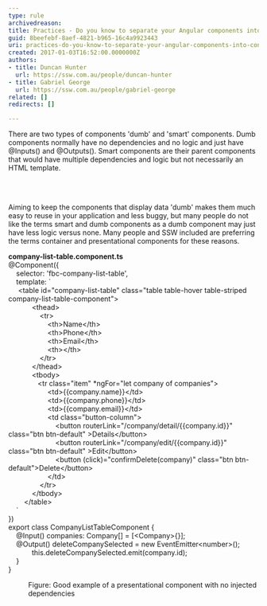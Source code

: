 ```yaml
---
type: rule
archivedreason: 
title: Practices - Do you know to separate your Angular components into container and presentational components?
guid: 8beefebf-8aef-4821-b965-16c4a9923443
uri: practices-do-you-know-to-separate-your-angular-components-into-container-and-presentational-components
created: 2017-01-03T16:52:00.0000000Z
authors:
- title: Duncan Hunter
  url: https://ssw.com.au/people/duncan-hunter
- title: Gabriel George
  url: https://ssw.com.au/people/gabriel-george
related: []
redirects: []

---
```



<p class="ssw15-rteElement-P">​​​​There are two types of components 'dumb' and 'smart' components. Dumb components normally have no dependencies and no logic and just have @Inputs() and @Outputs(). Smart components are their parent components that would have multiple dependencies and logic but not necessarily an HTML template.​<br></p>
<br><excerpt class='endintro'></excerpt><br>
<p class="ssw15-rteElement-P">​​Aiming to keep the components that display data 'dumb' makes them much easy to reuse in your application and less buggy, but many people do not like the terms smart and dumb components as a dumb component may just have less logic versus none. Many people and SSW included are preferring the terms container and presentational components for these reasons.​​​<br></p><p class="ssw15-rteElement-CodeArea"><b>company-list-table.component.ts</b><br>@Component(&#123;<br>&#160; &#160; selector&#58; 'fbc-company-list-table',<br>&#160; &#160; template&#58; `<br>&#160;&#160; &#160; &lt;table id=&quot;company-list-table&quot; class=&quot;table table-hover table-striped company-list-table-component&quot;&gt;<br>&#160; &#160; &#160; &#160; &#160; &#160; &lt;thead&gt;<br>&#160; &#160; &#160; &#160; &#160; &#160; &#160; &#160; &lt;tr&gt;<br>&#160; &#160; &#160; &#160; &#160; &#160; &#160; &#160; &#160; &#160; &lt;th&gt;Name&lt;/th&gt;<br>&#160; &#160; &#160; &#160; &#160; &#160; &#160; &#160; &#160; &#160; &lt;th&gt;Phone&lt;/th&gt;<br>&#160; &#160; &#160; &#160; &#160; &#160; &#160; &#160; &#160; &#160; &lt;th&gt;Email&lt;/th&gt;<br>&#160; &#160; &#160; &#160; &#160; &#160; &#160; &#160; &#160; &#160; &lt;th&gt;&lt;/th&gt;<br>&#160; &#160; &#160; &#160; &#160; &#160; &#160; &#160; &lt;/tr&gt;<br>&#160; &#160; &#160; &#160; &#160; &#160; &lt;/thead&gt;<br>&#160; &#160; &#160; &#160; &#160; &#160; &lt;tbody&gt;<br>&#160;&#160; &#160; &#160; &#160; &#160; &#160; &#160; &lt;tr class=&quot;item&quot; *ngFor=&quot;let company of companies&quot;&gt;<br>&#160; &#160; &#160; &#160; &#160; &#160; &#160; &#160; &#160; &#160; &lt;td&gt;&#123;&#123;company.name&#125;&#125;&lt;/td&gt;<br>&#160; &#160; &#160; &#160; &#160; &#160; &#160; &#160; &#160; &#160; &lt;td&gt;&#123;&#123;company.phone&#125;&#125;&lt;/td&gt;<br>&#160; &#160; &#160; &#160; &#160; &#160; &#160; &#160; &#160; &#160; &lt;td&gt;&#123;&#123;company.email&#125;&#125;&lt;/td&gt;<br>&#160; &#160; &#160; &#160; &#160; &#160; &#160; &#160; &#160; &#160; &lt;td class=&quot;button-column&quot;&gt;<br>&#160; &#160; &#160; &#160; &#160; &#160; &#160; &#160; &#160; &#160; &#160; &#160; &lt;button routerLink=&quot;/company/detail/&#123;&#123;company.id&#125;&#125;&quot; class=&quot;btn btn-default&quot; &gt;Details&lt;/button&gt;<br>&#160; &#160; &#160; &#160; &#160; &#160; &#160; &#160; &#160; &#160; &#160; &#160; &lt;button routerLink=&quot;/company/edit/&#123;&#123;company.id&#125;&#125;&quot; class=&quot;btn btn-default&quot; &gt;Edit&lt;/button&gt;<br>&#160; &#160; &#160; &#160; &#160; &#160; &#160; &#160; &#160; &#160; &#160; &#160; &lt;button (click)=&quot;confirmDelete(company)&quot; class=&quot;btn btn-default&quot;&gt;Delete&lt;/button&gt;<br>&#160; &#160; &#160; &#160; &#160; &#160; &#160; &#160; &#160; &#160; &lt;/td&gt;<br>&#160; &#160; &#160; &#160; &#160; &#160; &#160; &#160; &lt;/tr&gt;<br>&#160; &#160; &#160; &#160; &#160; &#160; &lt;/tbody&gt;<br>&#160; &#160; &#160; &#160; &lt;/table&gt;<br>&#160; &#160; `<br>&#125;)<br>export class CompanyListTableComponent &#123;<br>&#160; &#160; @Input() companies&#58; Company[] = [&lt;Company&gt;&#123;&#125;];<br>&#160; &#160; @Output() deleteCompanySelected = new EventEmitter&lt;number&gt;();<br>&#160; &#160; &#160; &#160; &#160; &#160; this.deleteCompanySelected.emit(company.id);<br>&#160; &#160; &#125;<br>&#125;</p><dd class="ssw15-rteElement-FigureGood">​Figure&#58; Good example of a presenta​​tional component with no injected dependencies​<br></dd>


